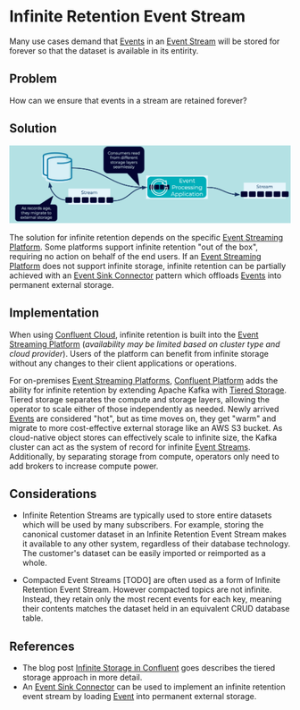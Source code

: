 # Infinite Retention Event Stream
Many use cases demand that [Events](../event/event.md) in an [Event Stream](../event-stream/event-stream.md) will be stored for forever so that the dataset is available in its entirity.

## Problem
How can we ensure that events in a stream are retained forever?

## Solution
![infinite-retention-event-stream](../img/infinite-stream-strorage.png)

The solution for infinite retention depends on the specific [Event Streaming Platform](../event-stream/event-streaming-platform.md). Some platforms support infinite retention "out of the box", requiring no action on behalf of the end users. If an [Event Streaming Platform](../event-stream/event-streaming-platform.md) does not support infinite storage, infinite retention can be partially achieved with an [Event Sink Connector](../event-sink/event-sink-connector.md) pattern which offloads [Events](../event/event.md) into permanent external storage.

## Implementation
When using [Confluent Cloud](https://www.confluent.io/confluent-cloud/), infinite retention is built into the [Event Streaming Platform](../event-stream/event-streaming-platform.md) (_availability may be limited based on cluster type and cloud provider_). Users of the platform can benefit from infinite storage without any changes to their client applications or operations.

For on-premises [Event Streaming Platforms](../event-stream/event-streaming-platform.md), [Confluent Platform](https://www.confluent.io/product/confluent-platform/) adds the ability for infinite retention by extending Apache Kafka with [Tiered Storage](https://docs.confluent.io/platform/current/kafka/tiered-storage.html). Tiered storage separates the compute and storage layers, allowing the operator to scale either of those independently as needed. Newly arrived [Events](../event/event.md) are considered "hot", but as time moves on, they get "warm" and migrate to more cost-effective external storage like an AWS S3 bucket. As cloud-native object stores can effectively scale to infinite size, the Kafka cluster can act as the system of record for infinite [Event Streams](../event-stream/event-stream.md). Additionally, by separating storage from compute, operators only need to add brokers to increase compute power.

## Considerations
* Infinite Retention Streams are typically used to store entire datasets which will be used by many subscribers. For example, storing the canonical customer dataset in an Infinite Retention Event Stream makes it available to any other system, regardless of their database technology. The customer's dataset can be easily imported or reimported as a whole.

* Compacted Event Streams [TODO] are often used as a form of Infinite Retention Event Stream. However compacted topics are not infinite. Instead, they retain only the most recent events for each key, meaning their contents matches the dataset held in an equivalent CRUD database table. 

## References 
* The blog post [Infinite Storage in Confluent](https://www.confluent.io/blog/infinite-kafka-storage-in-confluent-platform/) goes describes the tiered storage approach in more detail.
* An [Event Sink Connector](../event-sink/event-sink-connector.md) can be used to implement an infinite retention event stream by loading [Event](../event/event.md) into permanent external storage.

